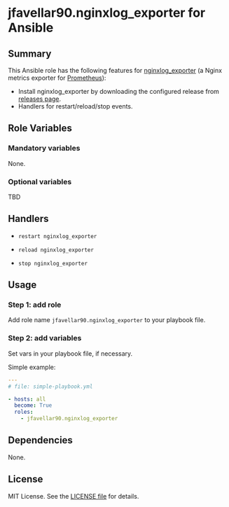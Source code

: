 
jfavellar90.nginxlog_exporter for Ansible
============


## Summary

This Ansible role has the following features for [nginxlog_exporter](https://github.com/martin-helmich/prometheus-nginxlog-exporter) (a Nginx metrics exporter for [Prometheus](http://prometheus.io/)):

 - Install nginxlog_exporter by downloading the configured release from [releases page](https://github.com/martin-helmich/prometheus-nginxlog-exporter/releases).
 - Handlers for restart/reload/stop events.



## Role Variables

### Mandatory variables

None.



### Optional variables


TBD


## Handlers

- `restart nginxlog_exporter`

- `reload nginxlog_exporter`

- `stop nginxlog_exporter`



## Usage


### Step 1: add role

Add role name `jfavellar90.nginxlog_exporter` to your playbook file.


### Step 2: add variables

Set vars in your playbook file, if necessary.

Simple example:

```yaml
---
# file: simple-playbook.yml

- hosts: all
  become: True
  roles:
    - jfavellar90.nginxlog_exporter


```

## Dependencies

None.


## License

MIT License. See the [LICENSE file](LICENSE) for details.
